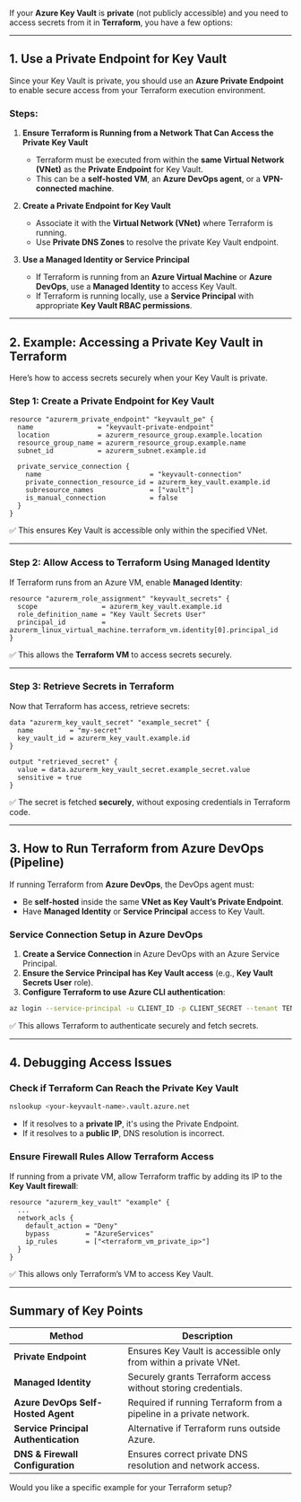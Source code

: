 If your **Azure Key Vault** is **private** (not publicly accessible) and you need to access secrets from it in **Terraform**, you have a few options:  

---

## **1. Use a Private Endpoint for Key Vault**  
Since your Key Vault is private, you should use an **Azure Private Endpoint** to enable secure access from your Terraform execution environment.

### **Steps:**
1. **Ensure Terraform is Running from a Network That Can Access the Private Key Vault**
   - Terraform must be executed from within the **same Virtual Network (VNet)** as the **Private Endpoint** for Key Vault.
   - This can be a **self-hosted VM**, an **Azure DevOps agent**, or a **VPN-connected machine**.

2. **Create a Private Endpoint for Key Vault**
   - Associate it with the **Virtual Network (VNet)** where Terraform is running.
   - Use **Private DNS Zones** to resolve the private Key Vault endpoint.

3. **Use a Managed Identity or Service Principal**
   - If Terraform is running from an **Azure Virtual Machine** or **Azure DevOps**, use a **Managed Identity** to access Key Vault.
   - If Terraform is running locally, use a **Service Principal** with appropriate **Key Vault RBAC permissions**.

---

## **2. Example: Accessing a Private Key Vault in Terraform**  
Here’s how to access secrets securely when your Key Vault is private.

### **Step 1: Create a Private Endpoint for Key Vault**
```hcl
resource "azurerm_private_endpoint" "keyvault_pe" {
  name                = "keyvault-private-endpoint"
  location            = azurerm_resource_group.example.location
  resource_group_name = azurerm_resource_group.example.name
  subnet_id           = azurerm_subnet.example.id

  private_service_connection {
    name                           = "keyvault-connection"
    private_connection_resource_id = azurerm_key_vault.example.id
    subresource_names              = ["vault"]
    is_manual_connection           = false
  }
}
```
✅ This ensures Key Vault is accessible only within the specified VNet.

---

### **Step 2: Allow Access to Terraform Using Managed Identity**
If Terraform runs from an Azure VM, enable **Managed Identity**:
```hcl
resource "azurerm_role_assignment" "keyvault_secrets" {
  scope                = azurerm_key_vault.example.id
  role_definition_name = "Key Vault Secrets User"
  principal_id         = azurerm_linux_virtual_machine.terraform_vm.identity[0].principal_id
}
```
✅ This allows the **Terraform VM** to access secrets securely.

---

### **Step 3: Retrieve Secrets in Terraform**
Now that Terraform has access, retrieve secrets:
```hcl
data "azurerm_key_vault_secret" "example_secret" {
  name         = "my-secret"
  key_vault_id = azurerm_key_vault.example.id
}

output "retrieved_secret" {
  value = data.azurerm_key_vault_secret.example_secret.value
  sensitive = true
}
```
✅ The secret is fetched **securely**, without exposing credentials in Terraform code.

---

## **3. How to Run Terraform from Azure DevOps (Pipeline)**
If running Terraform from **Azure DevOps**, the DevOps agent must:
- Be **self-hosted** inside the same **VNet as Key Vault’s Private Endpoint**.
- Have **Managed Identity** or **Service Principal** access to Key Vault.

### **Service Connection Setup in Azure DevOps**
1. **Create a Service Connection** in Azure DevOps with an Azure Service Principal.
2. **Ensure the Service Principal has Key Vault access** (e.g., **Key Vault Secrets User** role).
3. **Configure Terraform to use Azure CLI authentication**:
```sh
az login --service-principal -u CLIENT_ID -p CLIENT_SECRET --tenant TENANT_ID
```
✅ This allows Terraform to authenticate securely and fetch secrets.

---

## **4. Debugging Access Issues**
### **Check if Terraform Can Reach the Private Key Vault**
```sh
nslookup <your-keyvault-name>.vault.azure.net
```
- If it resolves to a **private IP**, it's using the Private Endpoint.
- If it resolves to a **public IP**, DNS resolution is incorrect.

### **Ensure Firewall Rules Allow Terraform Access**
If running from a private VM, allow Terraform traffic by adding its IP to the **Key Vault firewall**:
```hcl
resource "azurerm_key_vault" "example" {
  ...
  network_acls {
    default_action = "Deny"
    bypass         = "AzureServices"
    ip_rules       = ["<terraform_vm_private_ip>"]
  }
}
```
✅ This allows only Terraform’s VM to access Key Vault.

---

## **Summary of Key Points**
| Method | Description |
|--------|------------|
| **Private Endpoint** | Ensures Key Vault is accessible only from within a private VNet. |
| **Managed Identity** | Securely grants Terraform access without storing credentials. |
| **Azure DevOps Self-Hosted Agent** | Required if running Terraform from a pipeline in a private network. |
| **Service Principal Authentication** | Alternative if Terraform runs outside Azure. |
| **DNS & Firewall Configuration** | Ensures correct private DNS resolution and network access. |

Would you like a specific example for your Terraform setup?
